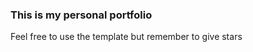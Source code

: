 <h3>This is my personal portfolio</h3>
<p>Feel free to use the template but remember to give stars </p>
